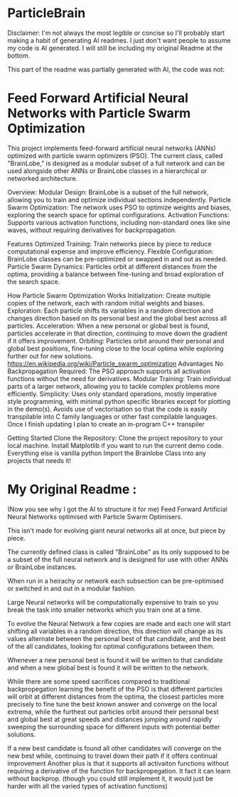 # ParticleBrain

Disclaimer: 
I'm not always the most legible or concise so I'll probably start making a habit of generating AI readmes. 
I just don't want people to assume my code is AI generated. I will still be including my original Readme at the bottom.

This part of the readme was partially generated with AI, the code was not:

# Feed Forward Artificial Neural Networks with Particle Swarm Optimization

This project implements feed-forward artificial neural networks (ANNs) optimized with particle swarm optimizers (PSO). 
The current class, called "BrainLobe," is designed as a modular subset of a full network and can be used alongside other ANNs or BrainLobe classes in a hierarchical or networked architecture.

Overview:
    Modular Design: BrainLobe is a subset of the full network, allowing you to train and optimize individual sections independently.
    Particle Swarm Optimization: The network uses PSO to optimize weights and biases, exploring the search space for optimal configurations.
    Activation Functions: Supports various activation functions, including non-standard ones like sine waves, without requiring derivatives for backpropagation.

Features
    Optimized Training: Train networks piece by piece to reduce computational expense and improve efficiency.
    Flexible Configuration: BrainLobe classes can be pre-optimized or swapped in and out as needed.
    Particle Swarm Dynamics: Particles orbit at different distances from the optima, providing a balance between fine-tuning and broad exploration of the search space.

How Particle Swarm Optimization Works
    Initialization: Create multiple copies of the network, each with random initial weights and biases.
    Exploration: Each particle shifts its variables in a random direction and changes direction based on its personal best and the global best across all particles.
    Acceleration: When a new personal or global best is found, particles accelerate in that direction, continuing to move down the gradient if it offers improvement.
    Orbiting: Particles orbit around their personal and global best positions, fine-tuning close to the local optima while exploring further out for new solutions.
    https://en.wikipedia.org/wiki/Particle_swarm_optimization
Advantages
    No Backpropagation Required: The PSO approach supports all activation functions without the need for derivatives.
    Modular Training: Train individual parts of a larger network, allowing you to tackle complex problems more efficiently.
    Simplicity: Uses only standard operations, mostly imperative style programming, with minimal python specific libraries except for plotting in the demo(s). 
      Avoids use of vectorisation so that the code is easily transpilable into C family languages or other fast compilable languages. Once I finish updating I plan to create an in-program C++ transpiler

Getting Started
    Clone the Repository: Clone the project repository to your local machine.
    Install Matplotlib if you want to run the current demo code. Everything else is vanilla python
    Import the Brainlobe Class into any projects that needs it!


# My Original Readme :
(Now you see why I got the AI to structure it for me)
Feed Forward Artificial Neural Networks optimised with Particle Swarm Optimisers. 

This isn't made for evolving giant neural networks all at once, but piece by piece.

The currently defined class is called "BrainLobe" as its only supposed to be a subset of the full neural network and is designed for use with other ANNs or BrainLobe instances.

When run in a heirachy or network each subsection can be pre-optimised or switched in and out in a modular fashion.

Large Neural networks will be computationally expensive to train so you break the task into smaller networks which you train one at a time.

To evolve the Neural Network a few copies are made and each one will start shifting all variables in a random direction,
this direction will change as its values alternate between the personal best of that candidate,
and the best of the all candidates, looking for optimal configurations between them.

Whenever a new personal best is found it will be written to that candidate and when a new global best is found it will be written to the network.

While there are some speed sacrifices compared to traditional backpropegation learning the benefit of the PSO is that different particles will orbit at different distances from the optima,
the closest particles more precisely to fine tune the best known answer and converge on the local extrema,
 while the furthest out particles orbit around their personal best and global best at great speeds and distances
jumping around rapidly sweeping the surrounding space for different inputs with potential better solutions.

If a new best candidate is found all other candidates will converge on the new best while, continuing to travel down their path if it offers continual improvement
Another plus is that it supports all activaiton functions without requiring a derivative of the function for backpropegation.
It fact it can learn without backprop. (though you could still implement it, it would just be harder with all the varied types of activation functions)
